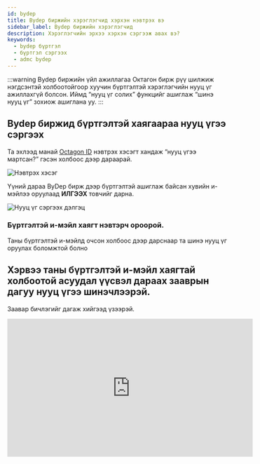 ```yaml
---
id: bydep
title: Bydep биржийн хэрэглэгчид хэрхэн нэвтрэх вэ
sidebar_label: Bydep биржийн хэрэглэгчид
description: Хэрэглэгчийн эрхээ хэрхэн сэргээж авах вэ?
keywords:
  - bydep бүртгэл
  - бүртгэл сэргээх
  - admc bydep
---
```


:::warning
Bydep биржийн үйл ажиллагаа Октагон бирж рүү шилжиж нэгдсэнтэй холбоотойгоор хуучин бүртгэлтэй хэрэглэгчийн нууц үг ажиллахгүй болсон. Иймд “нууц үг солих” функцийг ашиглаж “шинэ нууц үг” зохиож ашиглана уу.
:::

## Bydep биржид бүртгэлтэй хаягаараа нууц үгээ сэргээх​

Та эхлээд манай [Octagon ID](https://id.octagon.mn) нэвтрэх хэсэгт хандаж “нууц үгээ мартсан?” гэсэн холбоос дээр дараарай.

![Нэвтрэх хэсэг](https://cdn.octagon.mn/static/forgot-pass.png)

Үүний дараа ByDep бирж дээр бүртгэлтэй ашиглаж байсан хувийн и-мэйлээ оруулаад **ИЛГЭЭХ** товчийг дарна.

![Нууц үг сэргээх дэлгэц](https://cdn.octagon.mn/static/recover.png)

### Бүртгэлтэй и-мэйл хаягт нэвтэрч ороорой.

Таны бүртгэлтэй и-мэйлд очсон холбоос дээр дарснаар та шинэ нууц үг оруулах боломжтой болно


## Хэрвээ таны бүртгэлтэй и-мэйл хаягтай холбоотой асуудал үүсвэл​ дараах зааврын дагуу нууц үгээ шинэчлээрэй.

Заавар бичлэгийг дагаж хийгээд үзээрэй.

<iframe width="560" height="315" src="https://www.youtube.com/embed/jDDZLi5rbUM" title="Video Player" frameborder="0" allow="accelerometer; autoplay; clipboard-write; encrypted-media; gyroscope; picture-in-picture" allowfullscreen></iframe>

